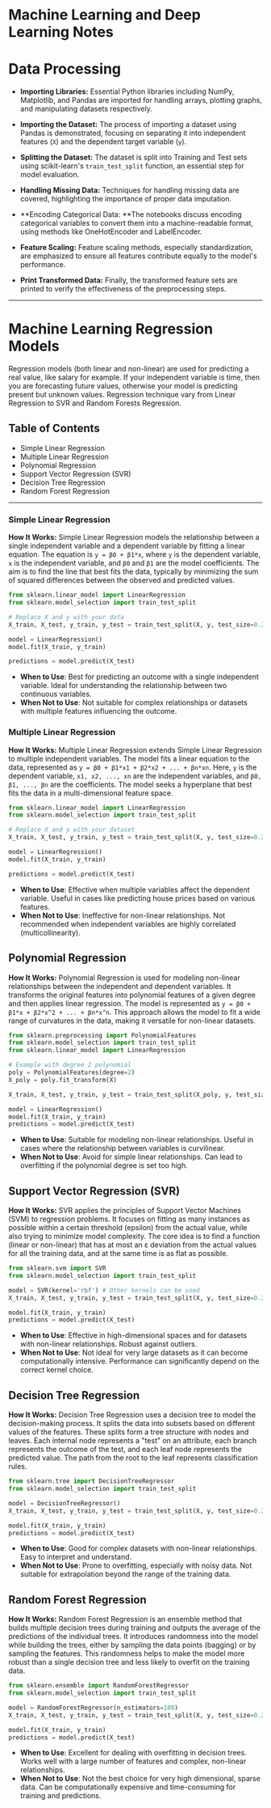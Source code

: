 # Machine Learning and Deep Learning Notes


# Data Processing

- **Importing Libraries:** Essential Python libraries including NumPy, Matplotlib, and Pandas are imported for handling arrays, plotting graphs, and manipulating datasets respectively.

- **Importing the Dataset:** The process of importing a dataset using Pandas is demonstrated, focusing on separating it into independent features (`X`) and the dependent target variable (`y`).

- **Splitting the Dataset:** The dataset is split into Training and Test sets using scikit-learn's `train_test_split` function, an essential step for model evaluation.

- **Handling Missing Data:** Techniques for handling missing data are covered, highlighting the importance of proper data imputation.

- **Encoding Categorical Data: **The notebooks discuss encoding categorical variables to convert them into a machine-readable format, using methods like OneHotEncoder and LabelEncoder.

- **Feature Scaling:** Feature scaling methods, especially standardization, are emphasized to ensure all features contribute equally to the model's performance.

- **Print Transformed Data:** Finally, the transformed feature sets are printed to verify the effectiveness of the preprocessing steps.
---

# Machine Learning Regression Models

Regression models (both linear and non-linear) are used for predicting a real value, like salary for example. If your independent variable is time, then you are forecasting future values, otherwise your model is predicting present but unknown values. Regression technique vary from Linear Regression to SVR and Random Forests Regression.

## Table of Contents
- Simple Linear Regression
- Multiple Linear Regression
- Polynomial Regression
- Support Vector Regression (SVR)
- Decision Tree Regression
- Random Forest Regression

---

### Simple Linear Regression
**How It Works:** Simple Linear Regression models the relationship between a single independent variable and a dependent variable by fitting a linear equation. The equation is `y = β0 + β1*x`, where `y` is the dependent variable, `x` is the independent variable, and `β0` and `β1` are the model coefficients. The aim is to find the line that best fits the data, typically by minimizing the sum of squared differences between the observed and predicted values.

```python
from sklearn.linear_model import LinearRegression
from sklearn.model_selection import train_test_split

# Replace X and y with your data
X_train, X_test, y_train, y_test = train_test_split(X, y, test_size=0.2)

model = LinearRegression()
model.fit(X_train, y_train)

predictions = model.predict(X_test)
```
- **When to Use**: Best for predicting an outcome with a single independent variable. Ideal for understanding the relationship between two continuous variables.
- **When Not to Use**: Not suitable for complex relationships or datasets with multiple features influencing the outcome.
  


### Multiple Linear Regression
**How It Works:** Multiple Linear Regression extends Simple Linear Regression to multiple independent variables. The model fits a linear equation to the data, represented as `y = β0 + β1*x1 + β2*x2 + ... + βn*xn`.  Here, `y` is the dependent variable, `x1, x2, ..., xn` are the independent variables, and `β0, β1, ..., βn` are the coefficients. The model seeks a hyperplane that best fits the data in a multi-dimensional feature space.
```python
from sklearn.linear_model import LinearRegression
from sklearn.model_selection import train_test_split

# Replace X and y with your dataset
X_train, X_test, y_train, y_test = train_test_split(X, y, test_size=0.2)

model = LinearRegression()
model.fit(X_train, y_train)

predictions = model.predict(X_test)
```
- **When to Use**: Effective when multiple variables affect the dependent variable. Useful in cases like predicting house prices based on various features.
- **When Not to Use**: Ineffective for non-linear relationships. Not recommended when independent variables are highly correlated (multicollinearity).



## Polynomial Regression

**How It Works:** Polynomial Regression is used for modeling non-linear relationships between the independent and dependent variables. It transforms the original features into polynomial features of a given degree and then applies linear regression. The model is represented as `y = β0 + β1*x + β2*x^2 + ... + βn*x^n`. This approach allows the model to fit a wide range of curvatures in the data, making it versatile for non-linear datasets.

```python
from sklearn.preprocessing import PolynomialFeatures
from sklearn.model_selection import train_test_split
from sklearn.linear_model import LinearRegression

# Example with degree 2 polynomial
poly = PolynomialFeatures(degree=2)
X_poly = poly.fit_transform(X)

X_train, X_test, y_train, y_test = train_test_split(X_poly, y, test_size=0.2)

model = LinearRegression()
model.fit(X_train, y_train)
predictions = model.predict(X_test)
```
- **When to Use**: Suitable for modeling non-linear relationships. Useful in cases where the relationship between variables is curvilinear.
- **When Not to Use**: Avoid for simple linear relationships. Can lead to overfitting if the polynomial degree is set too high.





## Support Vector Regression (SVR)

**How It Works:** SVR applies the principles of Support Vector Machines (SVM) to regression problems. It focuses on fitting as many instances as possible within a certain threshold (epsilon) from the actual value, while also trying to minimize model complexity. The core idea is to find a function (linear or non-linear) that has at most an ε deviation from the actual values for all the training data, and at the same time is as flat as possible.
```python
from sklearn.svm import SVR
from sklearn.model_selection import train_test_split

model = SVR(kernel='rbf') # Other kernels can be used
X_train, X_test, y_train, y_test = train_test_split(X, y, test_size=0.2)

model.fit(X_train, y_train)
predictions = model.predict(X_test)
```
- **When to Use**: Effective in high-dimensional spaces and for datasets with non-linear relationships. Robust against outliers.
- **When Not to Use**: Not ideal for very large datasets as it can become computationally intensive. Performance can significantly depend on the correct kernel choice.

## Decision Tree Regression
**How It Works:** Decision Tree Regression uses a decision tree to model the decision-making process. It splits the data into subsets based on different values of the features. These splits form a tree structure with nodes and leaves. Each internal node represents a "test" on an attribute, each branch represents the outcome of the test, and each leaf node represents the predicted value. The path from the root to the leaf represents classification rules.
```python
from sklearn.tree import DecisionTreeRegressor
from sklearn.model_selection import train_test_split

model = DecisionTreeRegressor()
X_train, X_test, y_train, y_test = train_test_split(X, y, test_size=0.2)

model.fit(X_train, y_train)
predictions = model.predict(X_test)
```
- **When to Use**: Good for complex datasets with non-linear relationships. Easy to interpret and understand.
- **When Not to Use**: Prone to overfitting, especially with noisy data. Not suitable for extrapolation beyond the range of the training data.



## Random Forest Regression

**How It Works:** Random Forest Regression is an ensemble method that builds multiple decision trees during training and outputs the average of the predictions of the individual trees. It introduces randomness into the model while building the trees, either by sampling the data points (bagging) or by sampling the features. This randomness helps to make the model more robust than a single decision tree and less likely to overfit on the training data.
```python
from sklearn.ensemble import RandomForestRegressor
from sklearn.model_selection import train_test_split

model = RandomForestRegressor(n_estimators=100)
X_train, X_test, y_train, y_test = train_test_split(X, y, test_size=0.2)

model.fit(X_train, y_train)
predictions = model.predict(X_test)
```
- **When to Use**: Excellent for dealing with overfitting in decision trees. Works well with a large number of features and complex, non-linear relationships.
- **When Not to Use**: Not the best choice for very high dimensional, sparse data. Can be computationally expensive and time-consuming for training and predictions.





